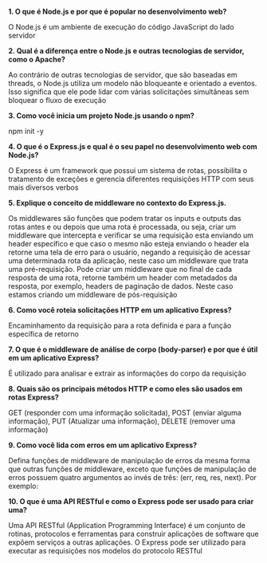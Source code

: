 **1. O que é Node.js e por que é popular no desenvolvimento web?**

O Node.js é um ambiente de execução do código JavaScript do lado servidor 

**2. Qual é a diferença entre o Node.js e outras tecnologias de servidor, como o Apache?**

Ao contrário de outras tecnologias de servidor, que são baseadas em threads, o Node.js utiliza um modelo não bloqueante e orientado a eventos. Isso significa que ele pode lidar com várias solicitações simultâneas sem bloquear o fluxo de execução

**3. Como você inicia um projeto Node.js usando o npm?**

npm init -y

**4. O que é o Express.js e qual é o seu papel no desenvolvimento web com Node.js?**

O Express é um framework que possui um sistema de rotas, possibilita o tratamento de exceções e gerencia diferentes requisições HTTP com seus mais diversos verbos

**5. Explique o conceito de middleware no contexto do Express.js.**

Os middlewares são funções que podem tratar os inputs e outputs das rotas antes e ou depois que uma rota é processada, ou seja, criar um middleware que intercepta e verificar se uma requisição esta enviando um header específico e que caso o mesmo não esteja enviando o header ela retorne uma tela de erro para o usuário, negando a requisição de acessar uma determinada rota da aplicação, neste caso um middleware que trata uma pré-requisição. Pode criar um middleware que no final de cada resposta de uma rota, retorne também um header com metadados da resposta, por exemplo, headers de paginação de dados. Neste caso estamos criando um middleware de pós-requisição

**6. Como você roteia solicitações HTTP em um aplicativo Express?**

Encaminhamento da requisição para a rota definida e para a função específica de retorno

**7. O que é o middleware de análise de corpo (body-parser) e por que é útil em um aplicativo Express?**

É utilizado para analisar e extrair as informações do corpo da requisição

**8. Quais são os principais métodos HTTP e como eles são usados em rotas Express?**

GET (responder com uma informação solicitada), POST (enviar alguma informação), PUT (Atualizar uma informação), DELETE (remover uma informação)

**9. Como você lida com erros em um aplicativo Express?**

Defina funções de middleware de manipulação de erros da mesma forma que outras funções de middleware, exceto que funções de manipulação de erros possuem quatro argumentos ao invés de três: (err, req, res, next). Por exemplo:

**10. O que é uma API RESTful e como o Express pode ser usado para criar uma?**

Uma API RESTful (Application Programming Interface) é um conjunto de rotinas, protocolos e ferramentas para construir aplicações de software que expõem serviços a outras aplicações. O Express pode ser utilizado para executar as requisições nos modelos do protocolo RESTful